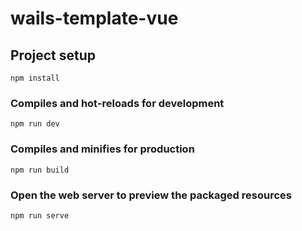 # wails-template-vue

## Project setup

```
npm install
```

### Compiles and hot-reloads for development

```
npm run dev
```

### Compiles and minifies for production

```
npm run build
```

### Open the web server to preview the packaged resources

```
npm run serve
```
